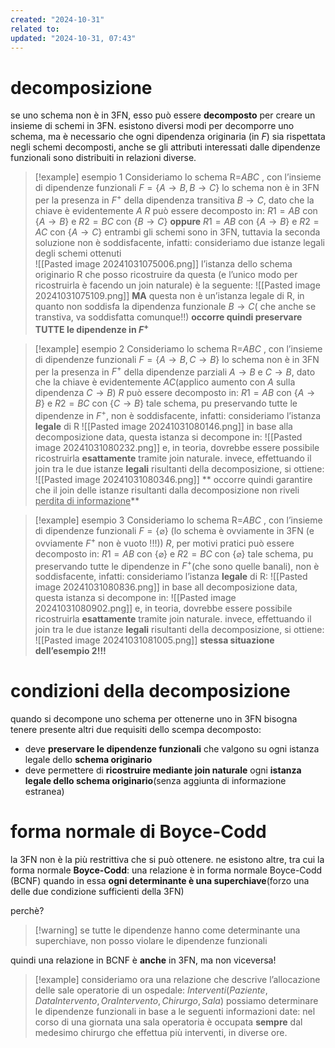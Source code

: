 ```yaml
---
created: "2024-10-31"
related to: 
updated: "2024-10-31, 07:43"
---
```

# decomposizione
se uno schema non è in 3FN, esso può essere **decomposto** per creare un insieme di schemi in 3FN.
esistono diversi modi per decomporre uno schema, ma è necessario che ogni dipendenza originaria (in $F$) sia rispettata negli schemi decomposti, anche se gli attributi interessati dalle dipendenze funzionali sono distribuiti in relazioni diverse.

>[!example] esempio 1
Consideriamo lo schema R=$ABC$ , con l’insieme di dipendenze funzionali $F=\{A \to B, B \to C\}$
lo schema non è in 3FN per la presenza in $F^+$ della dipendenza transitiva $B \to C$, dato che la chiave è evidentemente $A$
$R$ può essere decomposto in:
>	$R1 = AB$ con $\{A \to B\}$ e $R2 = BC$ con $\{B \to C\}$
>**oppure**
>	$R1 = AB$ con $\{A \to B\}$ e $R2 = AC$ con $\{A \to C\}$
>entrambi gli schemi sono in 3FN, tuttavia la seconda soluzione non è soddisfacente, infatti:
>consideriamo due istanze legali degli schemi ottenuti	
![[Pasted image 20241031075006.png]]
l’istanza dello schema originario R che posso ricostruire da questa (e l’unico modo per ricostruirla è facendo un join naturale) è la seguente:
![[Pasted image 20241031075109.png]]
**MA** questa non è un’istanza legale di R, in quanto non soddisfa la dipendenza funzionale $B \to C$( che anche se transtiva, va soddisfatta comunque!!)
**occorre quindi preservare TUTTE le dipendenze in $F^+$**

>[!example] esempio 2
Consideriamo lo schema R=$ABC$ , con l’insieme di dipendenze funzionali $F=\{A \to B, C \to B\}$
lo schema non è in 3FN per la presenza in $F^+$ della dipendenze parziali $A \to B$ e $C \to B$, dato che la chiave è evidentemente $AC$(applico aumento con $A$ sulla dipendenza $C \to B$)
$R$ può essere decomposto in:
>	$R1 = AB$ con $\{A \to B\}$ e $R2 = BC$ con $\{C \to B\}$
tale schema, pu preservando tutte le dipendenze in $F^+$, non è soddisfacente, infatti:
consideriamo l’istanza **legale** di R
![[Pasted image 20241031080146.png]]
in base alla decomposizione data, questa istanza si decompone in:
![[Pasted image 20241031080232.png]]
e, in teoria, dovrebbe essere possibile ricostruirla **esattamente** tramite join naturale.
invece, effettuando il join tra le due istanze **legali** risultanti della decomposizione, si ottiene:
![[Pasted image 20241031080346.png]]
** occorre quindi garantire che il join delle istanze risultanti dalla decomposizione non riveli <u>perdita di informazione</u>** 

>[!example] esempio 3
Consideriamo lo schema R=$ABC$ , con l’insieme di dipendenze funzionali $F=\{\varnothing \}$ (lo schema è ovviamente in 3FN (e ovviamente $F^+$ non è vuoto !!!))
$R$, per motivi pratici può essere decomposto in:
>	$R1 = AB$ con $\{\varnothing\}$ e $R2 = BC$ con $\{\varnothing\}$
tale schema, pu preservando tutte le dipendenze in $F^+$(che sono quelle banali), non è soddisfacente, infatti:
consideriamo l’istanza **legale** di R:
![[Pasted image 20241031080836.png]]
in base all decomposizione data, questa istanza si decompone in:
![[Pasted image 20241031080902.png]]
e, in teoria, dovrebbe essere possibile ricostruirla **esattamente** tramite join naturale.
invece, effettuando il join tra le due istanze **legali** risultanti della decomposizione, si ottiene:
![[Pasted image 20241031081005.png]]
**stessa situazione dell’esempio 2!!!**

# condizioni della decomposizione
quando si decompone uno schema per ottenerne uno in 3FN bisogna tenere presente altri due requisiti dello scempa decomposto:
- deve **preservare le dipendenze funzionali** che valgono su ogni istanza legale dello **schema originario**
- deve permettere di **ricostruire mediante join naturale** ogni **istanza legale dello schema originario**(senza aggiunta di informazione estranea)
# forma normale di Boyce-Codd
la 3FN non è la più restrittiva che si può ottenere. ne esistono altre, tra cui la forma normale **Boyce-Codd**:
una relazione è in forma normale Boyce-Codd (BCNF) quando in essa **ogni determinante è una superchiave**(forzo una delle due condizione sufficienti della 3FN)

perchè?
>[!warning] se tutte le dipendenze hanno come determinante una superchiave, non posso violare le dipendenze funzionali

quindi una relazione in BCNF è **anche** in 3FN, ma non viceversa!
>[!example]
>consideriamo ora una relazione che descrive l’allocazione delle sale operatorie di un ospedale:
$Interventi( Paziente, DataIntervento, OraIntervento, Chirurgo, Sala)$
possiamo determinare le dipendenze funzionali in base a le seguenti informazioni date:
nel corso di una giornata una sala operatoria è occupata **sempre** dal medesimo chirurgo che effettua più interventi, in diverse ore.
